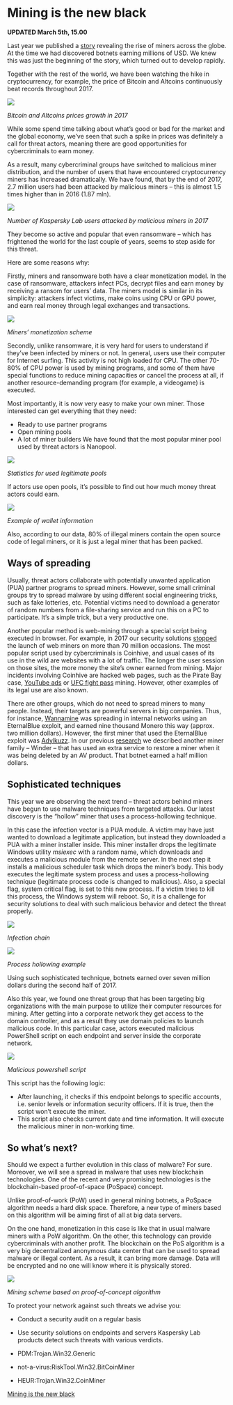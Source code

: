 # Mining is the new black

**UPDATED March 5th, 15.00**

Last year we published a [story](https://securelist.com/miners-on-the-rise/81706/) revealing the rise of miners across the globe. At the time we had discovered botnets earning millions of USD. We knew this was just the beginning of the story, which turned out to develop rapidly.

Together with the rest of the world, we have been watching the hike in cryptocurrency, for example, the price of Bitcoin and Altcoins continuously beat records throughout 2017.

![](https://i.imgur.com/LtRLb3E.png)

*Bitcoin and Altcoins prices growth in 2017*

While some spend time talking about what’s good or bad for the market and the global economy, we’ve seen that such a spike in prices was definitely a call for threat actors, meaning there are good opportunities for cybercriminals to earn money.

As a result, many cybercriminal groups have switched to malicious miner distribution, and the number of users that have encountered cryptocurrency miners has increased dramatically. We have found, that by the end of 2017, 2.7 million users had been attacked by malicious miners – this is almost 1.5 times higher than in 2016 (1.87 mln).

![](https://i.imgur.com/lcGZWGH.png)

*Number of Kaspersky Lab users attacked by malicious miners in 2017*

They become so active and popular that even ransomware – which has frightened the world for the last couple of years, seems to step aside for this threat.

Here are some reasons why:

Firstly, miners and ransomware both have a clear monetization model. In the case of ransomware, attackers infect PCs, decrypt files and earn money by receiving a ransom for users’ data. The miners model is similar in its simplicity: attackers infect victims, make coins using CPU or GPU power, and earn real money through legal exchanges and transactions.

![](https://i.imgur.com/EYqaQGu.png)

*Miners’ monetization scheme*

Secondly, unlike ransomware, it is very hard for users to understand if they’ve been infected by miners or not. In general, users use their computer for Internet surfing. This activity is not high loaded for CPU. The other 70-80% of CPU power is used by mining programs, and some of them have special functions to reduce mining capacities or cancel the process at all, if another resource-demanding program (for example, a videogame) is executed.

Most importantly, it is now very easy to make your own miner. Those interested can get everything that they need:

* Ready to use partner programs
* Open mining pools
* A lot of miner builders
We have found that the most popular miner pool used by threat actors is Nanopool.

![](https://i.imgur.com/n4uHoRy.png)

*Statistics for used legitimate pools*

If actors use open pools, it’s possible to find out how much money threat actors could earn.

![](https://i.imgur.com/b6B3Uj7.png)

*Example of wallet information*

Also, according to our data, 80% of illegal miners contain the open source code of legal miners, or it is just a legal miner that has been packed.

## Ways of spreading

Usually, threat actors collaborate with potentially unwanted application (PUA) partner programs to spread miners. However, some small criminal groups try to spread malware by using different social engineering tricks, such as fake lotteries, etc. Potential victims need to download a generator of random numbers from a file-sharing service and run this on a PC to participate. It’s a simple trick, but a very productive one.

Another popular method is web-mining through a special script being executed in browser. For example, in 2017 our security solutions [stopped](https://www.kaspersky.com/blog/web-miners-protection/20556/) the launch of web miners on more than 70 million occasions. The most popular script used by cybercriminals is Coinhive, and usual cases of its use in the wild are websites with a lot of traffic. The longer the user session on those sites, the more money the site’s owner earned from mining. Major incidents involving Coinhive are hacked web pages, such as the Pirate Bay case, [YouTube ads](https://www.kaspersky.com/blog/miners-in-youtube-ads/21025/) or [UFC fight pass](https://np.reddit.com/r/MMA/comments/7b4zdk/fight_pass_is_shady_ysk_ufc_fight_pass_is_using/dpf96js/) mining. However, other examples of its legal use are also known.

There are other groups, which do not need to spread miners to many people. Instead, their targets are powerful servers in big companies. Thus, for instance, [Wannamine](https://www.pandasecurity.com/mediacenter/mobile-news/wannamine-cryptomining-malware/) was spreading in internal networks using an EternalBlue exploit, and earned nine thousand Monero this way (approx. two million dollars). However, the first miner that used the EternalBlue exploit was [Adylkuzz](https://www.proofpoint.com/us/threat-insight/post/adylkuzz-cryptocurrency-mining-malware-spreading-for-weeks-via-eternalblue-doublepulsar). In our previous [research](https://securelist.com/miners-on-the-rise/81706/) we described another miner family – Winder – that has used an extra service to restore a miner when it was being deleted by an AV product. That botnet earned a half million dollars.

## Sophisticated techniques

This year we are observing the next trend – threat actors behind miners have begun to use malware techniques from targeted attacks. Our latest discovery is the “hollow” miner that uses a process-hollowing technique.

In this case the infection vector is a PUA module. A victim may have just wanted to download a legitimate application, but instead they downloaded a PUA with a miner installer inside. This miner installer drops the legitimate Windows utility *msiexec* with a random name, which downloads and executes a malicious module from the remote server. In the next step it installs a malicious scheduler task which drops the miner’s body. This body executes the legitimate system process and uses a process-hollowing technique (legitimate process code is changed to malicious). Also, a special flag, system critical flag, is set to this new process. If a victim tries to kill this process, the Windows system will reboot. So, it is a challenge for security solutions to deal with such malicious behavior and detect the threat properly.

![](https://i.imgur.com/2gZ5sCq.png)

*Infection chain*

![](https://i.imgur.com/LAQrxqk.png)

*Process hollowing example*

Using such sophisticated technique, botnets earned over seven million dollars during the second half of 2017.

Also this year, we found one threat group that has been targeting big organizations with the main purpose to utilize their computer resources for mining. After getting into a corporate network they get access to the domain controller, and as a result they use domain policies to launch malicious code. In this particular case, actors executed malicious PowerShell script on each endpoint and server inside the corporate network.

![](https://i.imgur.com/Mpchfmn.png)

*Malicious powershell script*

This script has the following logic:

* After launching, it checks if this endpoint belongs to specific accounts, i.e. senior levels or information security officers. If it is true, then the script won’t execute the miner.
* This script also checks current date and time information. It will execute the malicious miner in non-working time.
## So what’s next?

Should we expect a further evolution in this class of malware? For sure. Moreover, we will see a spread in malware that uses new blockchain technologies. One of the recent and very promising technologies is the blockchain-based proof-of-space (PoSpace) concept.

Unlike proof-of-work (PoW) used in general mining botnets, a PoSpace algorithm needs a hard disk space. Therefore, a new type of miners based on this algorithm will be aiming first of all at big data servers.

On the one hand, monetization in this case is like that in usual malware miners with a PoW algorithm. On the other, this technology can provide cybercriminals with another profit. The blockchain on the PoS algorithm is a very big decentralized anonymous data center that can be used to spread malware or illegal content. As a result, it can bring more damage. Data will be encrypted and no one will know where it is physically stored.

![](https://i.imgur.com/0p9QYWV.png)

*Mining scheme based on proof-of-concept algorithm*

To protect your network against such threats we advise you:

* Conduct a security audit on a regular basis
* Use security solutions on endpoints and servers
Kaspersky Lab products detect such threats with various verdicts.

* PDM:Trojan.Win32.Generic
* not-a-virus:RiskTool.Win32.BitCoinMiner
* HEUR:Trojan.Win32.CoinMiner

[Mining is the new black](https://securelist.com/mining-is-the-new-black/84232/)